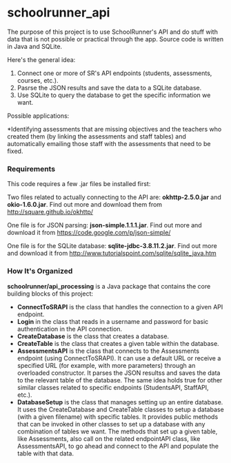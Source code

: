 # schoolrunner_api
The purpose of this project is to use SchoolRunner's API and do stuff with data that is not possible or practical through the app.  Source code is written in Java and SQLite.

Here's the general idea:

1. Connect one or more of SR's API endpoints (students, assessments, courses, etc.).
2. Pasrse the JSON results and save the data to a SQLite database.
3. Use SQLite to query the database to get the specific information we want.

Possible applications:

*Identifying assessments that are missing objectives and the teachers who created them (by linking the assessments and staff tables) and automatically emailing those staff with the assessments that need to be fixed.

### Requirements
This code requires a few .jar files be installed first:

Two files related to actually connecting to the API are: **okhttp-2.5.0.jar** and **okio-1.6.0.jar**.  Find out more and download them from http://square.github.io/okhttp/

One file is for JSON parsing: **json-simple.1.1.1.jar**.  Find out more and download it from https://code.google.com/p/json-simple/

One file is for the SQLite database: **sqlite-jdbc-3.8.11.2.jar**.  Find out more and download it from http://www.tutorialspoint.com/sqlite/sqlite_java.htm

### How It's Organized
**schoolrunner/api_processing** is a Java package that contains the core building blocks of this project:

* **ConnectToSRAPI** is the class that handles the connection to a given API endpoint.
* **Login** in the class that reads in a username and password for basic authentication in the API connection.
* **CreateDatabase** is the class that creates a database.
* **CreateTable** is the class that creates a given table within the database.
* **AssessmentsAPI** is the class that connects to the Assessments endpoint (using ConnectToSRAPI).  It can use a default URL or receive a specified URL (for example, with more parameters) through an overloaded constructor.  It parses the JSON resultss and saves the data to the relevant table of the database.  The same idea holds true for other similar classes related to specific endpoints (StudentsAPI, StaffAPI, etc.).
* **DatabaseSetup** is the class that manages setting up an entire database.  It uses the CreateDatabase and CreateTable classes to setup a database (with a given filename) with specific tables.  It provides public methods that can be invoked in other classes to set up a database with any combination of tables we want.  The methods that set up a given table, like Assessments, also call on the related endpointAPI class, like AssessmentsAPI, to go ahead and connect to the API and populate the table with that data.
